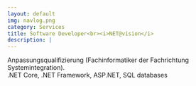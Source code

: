 ```yaml
---
layout: default
img: navlog.png
category: Services
title: Software Developer<br><i>NET@vision</i>
description: |
---
```

  Anpassungsqualifizierung (Fachinformatiker der Fachrichtung Systemintegration).<br>
.NET Core, .NET Framework, ASP.NET, SQL databases